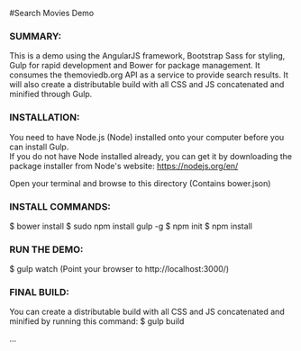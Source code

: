 #Search Movies Demo

### SUMMARY:
This is a demo using the AngularJS framework, Bootstrap Sass for styling, Gulp for rapid development and Bower for 
package management. It consumes the themoviedb.org API as a service to provide search results. It will also create 
a distributable build with all CSS and JS concatenated and minified through Gulp.

### INSTALLATION:
You need to have Node.js (Node) installed onto your computer before you can install Gulp.<br>
If you do not have Node installed already, you can get it by downloading the package installer from Node's website:
https://nodejs.org/en/

Open your terminal and browse to this directory (Contains bower.json)

### INSTALL COMMANDS:
$ bower install
$ sudo npm install gulp -g
$ npm init
$ npm install

### RUN THE DEMO:
$ gulp watch
(Point your browser to http://localhost:3000/)

### FINAL BUILD:
You can create a distributable build with all CSS and JS concatenated and minified by running this command:
$ gulp build

...
